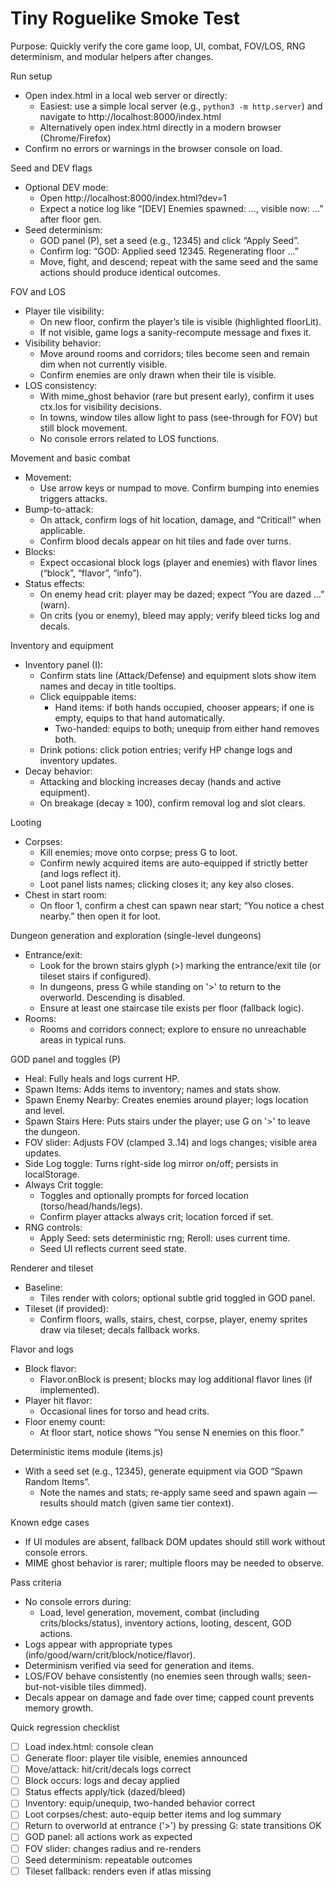 # Tiny Roguelike Smoke Test

Purpose: Quickly verify the core game loop, UI, combat, FOV/LOS, RNG determinism, and modular helpers after changes.

Run setup
- Open index.html in a local web server or directly:
  - Easiest: use a simple local server (e.g., `python3 -m http.server`) and navigate to http://localhost:8000/index.html
  - Alternatively open index.html directly in a modern browser (Chrome/Firefox)
- Confirm no errors or warnings in the browser console on load.

Seed and DEV flags
- Optional DEV mode:
  - Open http://localhost:8000/index.html?dev=1
  - Expect a notice log like “[DEV] Enemies spawned: …, visible now: …” after floor gen.
- Seed determinism:
  - GOD panel (P), set a seed (e.g., 12345) and click “Apply Seed”.
  - Confirm log: “GOD: Applied seed 12345. Regenerating floor …”
  - Move, fight, and descend; repeat with the same seed and the same actions should produce identical outcomes.

FOV and LOS
- Player tile visibility:
  - On new floor, confirm the player’s tile is visible (highlighted floorLit).
  - If not visible, game logs a sanity-recompute message and fixes it.
- Visibility behavior:
  - Move around rooms and corridors; tiles become seen and remain dim when not currently visible.
  - Confirm enemies are only drawn when their tile is visible.
- LOS consistency:
  - With mime_ghost behavior (rare but present early), confirm it uses ctx.los for visibility decisions.
  - In towns, window tiles allow light to pass (see-through for FOV) but still block movement.
  - No console errors related to LOS functions.

Movement and basic combat
- Movement:
  - Use arrow keys or numpad to move. Confirm bumping into enemies triggers attacks.
- Bump-to-attack:
  - On attack, confirm logs of hit location, damage, and “Critical!” when applicable.
  - Confirm blood decals appear on hit tiles and fade over turns.
- Blocks:
  - Expect occasional block logs (player and enemies) with flavor lines (“block”, “flavor”, “info”).
- Status effects:
  - On enemy head crit: player may be dazed; expect “You are dazed …” (warn).
  - On crits (you or enemy), bleed may apply; verify bleed ticks log and decals.

Inventory and equipment
- Inventory panel (I):
  - Confirm stats line (Attack/Defense) and equipment slots show item names and decay in title tooltips.
  - Click equippable items:
    - Hand items: if both hands occupied, chooser appears; if one is empty, equips to that hand automatically.
    - Two-handed: equips to both; unequip from either hand removes both.
  - Drink potions: click potion entries; verify HP change logs and inventory updates.
- Decay behavior:
  - Attacking and blocking increases decay (hands and active equipment).
  - On breakage (decay ≥ 100), confirm removal log and slot clears.

Looting
- Corpses:
  - Kill enemies; move onto corpse; press G to loot.
  - Confirm newly acquired items are auto-equipped if strictly better (and logs reflect it).
  - Loot panel lists names; clicking closes it; any key also closes.
- Chest in start room:
  - On floor 1, confirm a chest can spawn near start; “You notice a chest nearby.” then open it for loot.

Dungeon generation and exploration (single-level dungeons)
- Entrance/exit:
  - Look for the brown stairs glyph (>) marking the entrance/exit tile (or tileset stairs if configured).
  - In dungeons, press G while standing on '>' to return to the overworld. Descending is disabled.
  - Ensure at least one staircase tile exists per floor (fallback logic).
- Rooms:
  - Rooms and corridors connect; explore to ensure no unreachable areas in typical runs.

GOD panel and toggles (P)
- Heal: Fully heals and logs current HP.
- Spawn Items: Adds items to inventory; names and stats show.
- Spawn Enemy Nearby: Creates enemies around player; logs location and level.
- Spawn Stairs Here: Puts stairs under the player; use G on '>' to leave the dungeon.
- FOV slider: Adjusts FOV (clamped 3..14) and logs changes; visible area updates.
- Side Log toggle: Turns right-side log mirror on/off; persists in localStorage.
- Always Crit toggle:
  - Toggles and optionally prompts for forced location (torso/head/hands/legs).
  - Confirm player attacks always crit; location forced if set.
- RNG controls:
  - Apply Seed: sets deterministic rng; Reroll: uses current time.
  - Seed UI reflects current seed state.

Renderer and tileset
- Baseline:
  - Tiles render with colors; optional subtle grid toggled in GOD panel.
- Tileset (if provided):
  - Confirm floors, walls, stairs, chest, corpse, player, enemy sprites draw via tileset; decals fallback works.

Flavor and logs
- Block flavor:
  - Flavor.onBlock is present; blocks may log additional flavor lines (if implemented).
- Player hit flavor:
  - Occasional lines for torso and head crits.
- Floor enemy count:
  - At floor start, notice shows “You sense N enemies on this floor.”

Deterministic items module (items.js)
- With a seed set (e.g., 12345), generate equipment via GOD “Spawn Random Items”.
  - Note the names and stats; re-apply same seed and spawn again — results should match (given same tier context).

Known edge cases
- If UI modules are absent, fallback DOM updates should still work without console errors.
- MIME ghost behavior is rarer; multiple floors may be needed to observe.

Pass criteria
- No console errors during:
  - Load, level generation, movement, combat (including crits/blocks/status), inventory actions, looting, descent, GOD actions.
- Logs appear with appropriate types (info/good/warn/crit/block/notice/flavor).
- Determinism verified via seed for generation and items.
- LOS/FOV behave consistently (no enemies seen through walls; seen-but-not-visible tiles dimmed).
- Decals appear on damage and fade over time; capped count prevents memory growth.

Quick regression checklist
- [ ] Load index.html: console clean
- [ ] Generate floor: player tile visible, enemies announced
- [ ] Move/attack: hit/crit/decals logs correct
- [ ] Block occurs: logs and decay applied
- [ ] Status effects apply/tick (dazed/bleed)
- [ ] Inventory: equip/unequip, two-handed behavior correct
- [ ] Loot corpses/chest: auto-equip better items and log summary
- [ ] Return to overworld at entrance ('>') by pressing G: state transitions OK
- [ ] GOD panel: all actions work as expected
- [ ] FOV slider: changes radius and re-renders
- [ ] Seed determinism: repeatable outcomes
- [ ] Tileset fallback: renders even if atlas missing